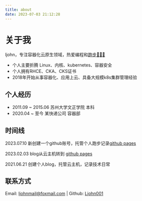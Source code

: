 ```yaml
---
title: about
date: 2023-07-03 21:12:28
---
```

# 关于我

ljohn，专注容器化云原生领域，热爱编程和[跑步🏃🏻‍♀️](https://run.ljohn.cn/)

- 个人主要折腾 Linux、内核、kubernetes、容器安全
- 个人拥有RHCE、CKA、CKS证书
- 2018年开始从事容器化、应用上云、具备大规模k8s集群管理经验

## 个人经历

* 2011.09 ~ 2015.06 苏州大学文正学院 本科
* 2020.04 ~ 至今  某快递公司 容器部

## 时间线

2023.07.10 新创建一个github账号，托管个人跑步记录[github pages](https://run.ljohn.cn/)

2023.02.03 blog从云主机转到 [github pages ](https://www.ljohn.cn/)

2021.06.21 创建个人blog，托管云主机，记录技术日常

## 联系方式

Email: ljohnmail@foxmail.com  | Github: [Ljohn001](https://github.com/ljohn001)
